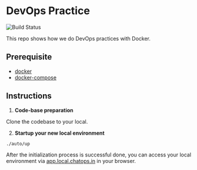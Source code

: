 # DevOps Practice 

![Build Status](https://travis-ci.org/phoenix-zhu/devops-practice.svg?branch=master)

This repo shows how we do DevOps practices with Docker.

## Prerequisite
* [docker](https://docs.docker.com/engine/installation/mac/#/docker-toolbox)
* [docker-compose](https://docs.docker.com/compose/install/)

## Instructions
1. **Code-base preparation**

  Clone the codebase to your local.

2. **Startup your new local environment**

  ```
  ./auto/up
  ```
  After the initialization process is successful done, you can access your local environment via [app.local.chatops.in](http://app.local.chatops.in) in your browser.
